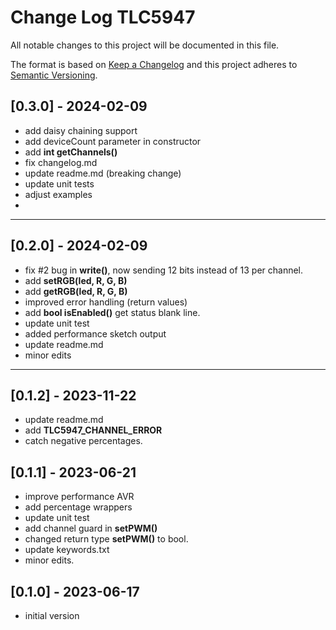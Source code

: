 # Change Log TLC5947

All notable changes to this project will be documented in this file.

The format is based on [Keep a Changelog](http://keepachangelog.com/)
and this project adheres to [Semantic Versioning](http://semver.org/).


## [0.3.0] - 2024-02-09
- add daisy chaining support
- add deviceCount parameter in constructor
- add **int getChannels()**
- fix changelog.md
- update readme.md (breaking change)
- update unit tests
- adjust examples
- 

----

## [0.2.0] - 2024-02-09
- fix #2 bug in **write()**, now sending 12 bits instead of 13 per channel.
- add **setRGB(led, R, G, B)**
- add **getRGB(led, R, G, B)**
- improved error handling (return values)
- add **bool isEnabled()** get status blank line.
- update unit test
- added performance sketch output
- update readme.md
- minor edits

----

## [0.1.2] - 2023-11-22
- update readme.md
- add **TLC5947_CHANNEL_ERROR**
- catch negative percentages.

## [0.1.1] - 2023-06-21
- improve performance AVR
- add percentage wrappers
- update unit test
- add channel guard in **setPWM()**
- changed return type **setPWM()** to bool.
- update keywords.txt
- minor edits.


## [0.1.0] - 2023-06-17
- initial version


